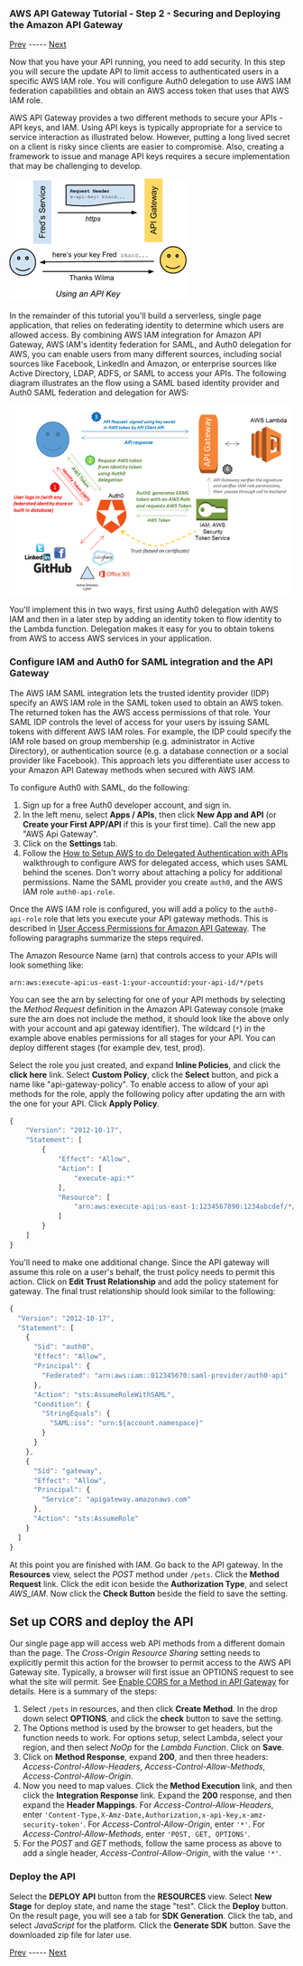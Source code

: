 ### AWS API Gateway Tutorial - Step 2 - Securing and Deploying the Amazon API Gateway
[Prev](/integrations/aws-api-gateway/part-1) ----- [Next](/integrations/aws-api-gateway/part-3)

Now that you have your API running, you need to add security. In this step you will secure the update API to limit access to authenticated users in a specific AWS IAM role. You will configure Auth0 delegation to use AWS IAM federation capabilities and obtain an AWS access token that uses that AWS IAM role.

AWS API Gateway provides a two different methods to secure your APIs - API keys, and IAM. Using API keys is typically appropriate for a service to service interaction as illustrated below. However, putting a long lived secret on a client is risky since clients are easier to compromise. Also, creating a framework to issue and manage API keys requires a secure implementation that may be challenging to develop.

![](/media/articles/integrations/aws-api-gateway/aws-api-gateway-key.png)

In the remainder of this tutorial you'll build a serverless, single page application, that relies on federating identity to determine which users are allowed access. By combining AWS IAM integration for Amazon API Gateway, AWS IAM's identity federation for SAML, and Auth0 delegation for AWS, you can enable users from many different sources, including social sources like Facebook, LinkedIn and Amazon, or enterprise sources like Active Directory, LDAP, ADFS, or SAML to access your APIs. The following diagram illustrates an the flow using a SAML based identity provider and Auth0 SAML federation and delegation for AWS:

![](/media/articles/integrations/aws-api-gateway/auth-flow.png)

You'll implement this in two ways, first using Auth0 delegation with AWS IAM and then in a later step by adding an identity token to flow identity to the Lambda function. Delegation makes it easy for you to obtain tokens from AWS to access AWS services in your application.

### Configure IAM and Auth0 for SAML integration and the API Gateway
The AWS IAM SAML integration lets the trusted identity provider (IDP) specify an AWS IAM role in the SAML token used to obtain an AWS token. The returned token has the AWS access permissions of that role. Your SAML IDP controls the level of access for your users by issuing SAML tokens with different AWS IAM roles. For example, the IDP could specify the IAM role based on group membership (e.g. administrator in Active Directory), or authentication source (e.g. a database connection or a social provider like Facebook). This approach lets you differentiate user access to your Amazon API Gateway methods when secured with AWS IAM.

To configure Auth0 with SAML, do the following:

1. Sign up for a free Auth0 developer account, and sign in.
2. In the left menu, select **Apps / APIs**, then click **New App and API** (or **Create your First APP/API** if this is your first time). Call the new app "AWS Api Gateway".
3. Click on the **Settings** tab.
4. Follow the [How to Setup AWS to do Delegated Authentication with APIs](/aws-api-setup) walkthrough to configure AWS for delegated access, which uses SAML behind the scenes. Don't worry about attaching a policy for additional permissions. Name the SAML provider you create `auth0`, and the AWS IAM role `auth0-api-role`.

Once the AWS IAM role is configured, you will add a policy to the `auth0-api-role` role that lets you execute your API gateway methods. This is described in [User Access Permissions for Amazon API Gateway](http://docs.aws.amazon.com/apigateway/latest/developerguide/permissions.html). The following paragraphs summarize the steps required.

The Amazon Resource Name (arn) that controls access to your APIs will look something like:
```
arn:aws:execute-api:us-east-1:your-accountid:your-api-id/*/pets
```
You can see the arn by selecting for one of your API methods by selecting the *Method Request* definition in the Amazon API Gateway console (make sure the arn does not include the method, it should look like the above only with  your account and api gateway identifier). The wildcard (`*`) in the example above enables permissions for all stages for your API. You can deploy different stages (for example dev, test, prod).

Select the role you just created, and expand **Inline Policies**, and click the **click here** link. Select **Custom Policy**, click the **Select** button, and pick a name like "api-gateway-policy". To enable access to allow of your api methods for the role, apply the following policy after updating the arn with the one for your API. Click **Apply Policy**.
```js
{
    "Version": "2012-10-17",
    "Statement": [
        {
            "Effect": "Allow",
            "Action": [
                "execute-api:*"
            ],
            "Resource": [
                "arn:aws:execute-api:us-east-1:1234567890:1234abcdef/*/pets"
            ]
        }
    ]
}
```
You'll need to make one additional change. Since the API gateway will assume this role on a user's behalf, the trust policy needs to permit this action. Click on **Edit Trust Relationship** and add the policy statement for gateway. The final trust relationship should look similar to the following:
```js
{
  "Version": "2012-10-17",
  "Statement": [
    {
      "Sid": "auth0",
      "Effect": "Allow",
      "Principal": {
        "Federated": "arn:aws:iam::012345670:saml-provider/auth0-api"
      },
      "Action": "sts:AssumeRoleWithSAML",
      "Condition": {
        "StringEquals": {
          "SAML:iss": "urn:${account.namespace}"
        }
      }
    },
    {
      "Sid": "gateway",
      "Effect": "Allow",
      "Principal": {
        "Service": "apigateway.amazonaws.com"
      },
      "Action": "sts:AssumeRole"
    }
  ]
}
```
At this point you are finished with IAM. Go back to the API gateway. In the **Resources** view, select the *POST* method under `/pets`. Click the **Method Request** link. Click the edit icon beside the **Authorization Type**, and select *AWS_IAM*. Now click the **Check Button** beside the field to save the setting.

## Set up CORS and deploy the API

Our single page app will access web API methods from a different domain than the page. The *Cross-Origin Resource Sharing* setting needs to explicitly permit this action for the browser to permit access to the AWS API Gateway site. Typically, a browser will first issue an OPTIONS request to see what the site will permit. See [Enable CORS for a Method in API Gateway](http://docs.aws.amazon.com/apigateway/latest/developerguide/how-to-cors.html) for details. Here is a summary of the steps:

1. Select `/pets` in resources, and then click **Create Method**. In the drop down select **OPTIONS**, and click the **check** button to save the setting.
2. The Options method is used by the browser to get headers, but the function needs to work. For options setup, select Lambda, select your region, and then select *NoOp* for the *Lambda Function*. Click on **Save**.
3. Click on **Method Response**, expand **200**, and then three headers: *Access-Control-Allow-Headers*, *Access-Control-Allow-Methods*,  *Access-Control-Allow-Origin*.
4. Now you need to map values. Click the **Method Execution** link, and then click the **Integration Response** link. Expand the **200** response, and then expand the **Header Mappings**. For *Access-Control-Allow-Headers*, enter `'Content-Type,X-Amz-Date,Authorization,x-api-key,x-amz-security-token'`.  For *Access-Control-Allow-Origin*, enter `'*'`. For *Access-Control-Allow-Methods*, enter `'POST, GET, OPTIONS'`.
5. For the *POST* and *GET* methods, follow the same process as above to add a single header, *Access-Control-Allow-Origin*, with the value `'*'`.

### Deploy the API

Select the **DEPLOY API** button from the **RESOURCES** view. Select **New Stage** for deploy state, and name the stage "test". Click the **Deploy** button. On the result page, you will see a tab for **SDK Generation**. Click the tab, and select *JavaScript* for the platform. Click the **Generate SDK** button. Save the downloaded zip file for later use.

  [Prev](/integrations/aws-api-gateway/part-1) ----- [ Next](/integrations/aws-api-gateway/part-3)
